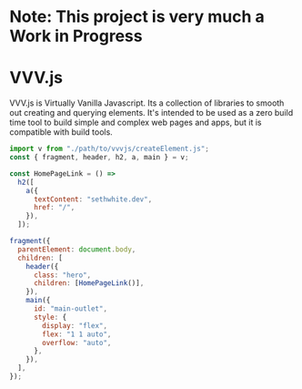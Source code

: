 # Note: This project is very much a Work in Progress

# VVV.js

VVV.js is Virtually Vanilla Javascript. Its a collection of libraries to smooth out creating and querying elements. It's intended to be used as a zero build time tool to build simple and complex web pages and apps, but it is compatible with build tools.

```js
import v from "./path/to/vvvjs/createElement.js";
const { fragment, header, h2, a, main } = v;

const HomePageLink = () => 
  h2([
    a({
      textContent: "sethwhite.dev",
      href: "/",
    }),
  ]);

fragment({
  parentElement: document.body,
  children: [
    header({
      class: "hero",
      children: [HomePageLink()],
    }),
    main({
      id: "main-outlet",
      style: {
        display: "flex",
        flex: "1 1 auto",
        overflow: "auto",
      },
    }),
  ],
});
```

